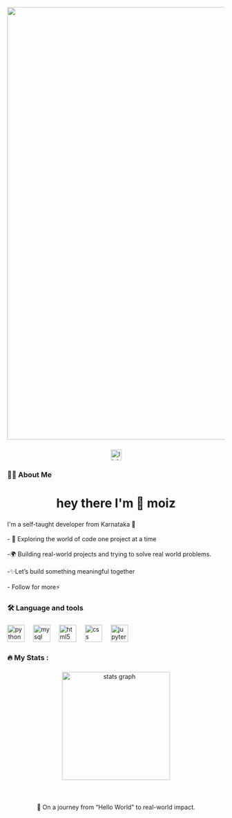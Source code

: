 <div align="center">
  <img height="1000"  width="3000" src="https://user-images.githubusercontent.com/119114162/224994258-80e12746-1bc3-4502-ac06-52570e2c7a83.gif"  /> 
</div>

###

<div align="center">
  <a href="https://www.linkedin.com/in/moiz-shedbale-aa8b64311?utm_source=share&utm_campaign=share_via&utm_content=profile&utm_medium=android_app" target="_blank">
    <img src="https://img.shields.io/static/v1?message=LinkedIn&logo=linkedin&label=&color=0077B5&logoColor=white&labelColor=&style=for-the-badge" height="25" alt="linkedin logo"  />
  </a>
</div>

###



###

<h3 align="left">👩‍💻  About Me</h3>

###

<h1 align="center">hey there I'm  👋 moiz</h1>

###

<p align="left">I'm a self-taught developer from Karnataka 🚀<br><br>- 🔭 Exploring the world of code one project at a time<br><br>-🌍 Building real-world projects and trying to solve real world problems.<br><br>-✨Let’s build something meaningful together<br><br>- Follow for more⚡</p>

###

<h3 align="left">🛠 Language and tools</h3>

###

<div align="left">
  <img src="https://cdn.jsdelivr.net/gh/devicons/devicon/icons/python/python-original.svg" height="40" alt="python logo"  />
  <img width="12" />
  <img src="https://cdn.jsdelivr.net/gh/devicons/devicon/icons/mysql/mysql-original.svg" height="40" alt="mysql logo"  />
  <img width="12" />
  <img src="https://cdn.jsdelivr.net/gh/devicons/devicon/icons/html5/html5-original.svg" height="40" alt="html5 logo"  />
  <img width="12" />
  <img src="https://cdn.jsdelivr.net/gh/devicons/devicon/icons/css3/css3-original.svg" height="40" alt="css logo"  />
  <img width="12" />
  <img src="https://cdn.jsdelivr.net/gh/devicons/devicon/icons/jupyter/jupyter-original.svg" height="40" alt="jupyter logo"  />
</div>

###

<h3 align="left">🔥   My Stats :</h3>

###

<div align="center">
  <img src="https://github-readme-stats.vercel.app/api?username=moizdiv9019&hide_title=false&hide_rank=false&show_icons=true&include_all_commits=true&count_private=true&disable_animations=false&theme=dracula&locale=en&hide_border=false&order=1" height="250" alt="stats graph"  />
</div>

###

<br clear="both">

<p align="center">🚀 On a journey from “Hello World” to real-world impact.</p>

###




